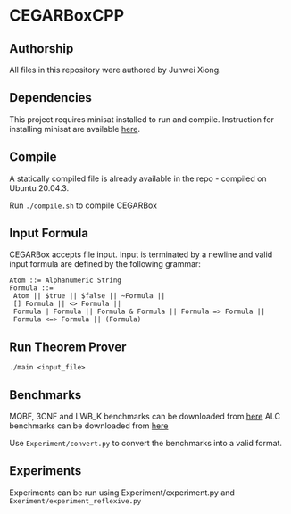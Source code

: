 # CEGARBoxCPP

## Authorship
All files in this repository were authored by Junwei Xiong.
## Dependencies
This project requires minisat installed to run and compile. Instruction for installing minisat are available [here](https://github.com/niklasso/minisat).

## Compile
A statically compiled file is already available in the repo - compiled on Ubuntu 20.04.3.

Run ``./compile.sh`` to compile CEGARBox

## Input Formula
CEGARBox accepts file input. Input is terminated by a newline and valid input formula are defined by the following grammar:
```
Atom ::= Alphanumeric String
Formula ::=
 Atom || $true || $false || ~Formula ||
 [] Formula || <> Formula || 
 Formula | Formula || Formula & Formula || Formula => Formula || 
 Formula <=> Formula || (Formula) 
```

## Run Theorem Prover

``./main <input_file>``
 

## Benchmarks

MQBF, 3CNF and LWB_K benchmarks can be downloaded from [here](http://www.cril.univ-artois.fr/~montmirail/mosaic/#)
ALC benchmarks can be downloaded from [here](https://web.archive.org/web/20190305011522/http://users.cecs.anu.edu.au/~rpg/BDDTab/)

Use ``Experiment/convert.py`` to convert the benchmarks into a valid format.

## Experiments

Experiments can be run using Experiment/experiment.py and ``Exeriment/experiment_reflexive.py``
